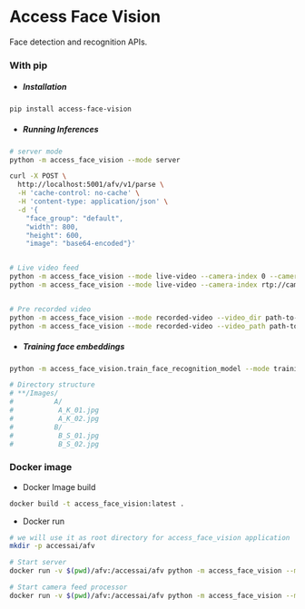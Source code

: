 # Access Face Vision

Face detection and recognition APIs.

### With pip
 - ##### Installation
```bash
pip install access-face-vision
```

- ##### Running Inferences
```bash
# server mode
python -m access_face_vision --mode server

curl -X POST \
  http://localhost:5001/afv/v1/parse \
  -H 'cache-control: no-cache' \
  -H 'content-type: application/json' \
  -d '{
	"face_group": "default",
	"width": 800,
	"height": 600,
	"image": "base64-encoded"}'


# Live video feed
python -m access_face_vision --mode live-video --camera-index 0 --camera_wait 25
python -m access_face_vision --mode live-video --camera-index rtp://camera-url


# Pre recorded video
python -m access_face_vision --mode recorded-video --video_dir path-to-video-directory 
python -m access_face_vision --mode recorded-video --video_path path-to-video-file 
```

- ##### Training face embeddings
```bash
python -m access_face_vision.train_face_recognition_model --mode training --img_dir path-to-image-directory

# Directory structure
# **/Images/
#          A/
#           A_K_01.jpg
#           A_K_02.jpg
#          B/
#           B_S_01.jpg
#           B_S_02.jpg

```


### Docker image

- Docker Image build
```bash
docker build -t access_face_vision:latest .
```

 - Docker run
 ```bash
# we will use it as root directory for access_face_vision application
mkdir -p accessai/afv

# Start server
docker run -v $(pwd)/afv:/accessai/afv python -m access_face_vision --mode server

# Start camera feed processor
docker run -v $(pwd)/afv:/accessai/afv python -m access_face_vision --mode server
```

